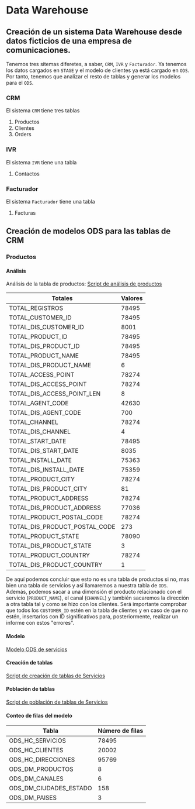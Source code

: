 # Data Warehouse
## Creación de un sistema Data Warehouse desde datos ficticios de una empresa de comunicaciones.
Tenemos tres sitemas diferetes, a saber, `CRM`, `IVR` y `Facturador`.
Ya tenemos los datos cargados en `STAGE` y el modelo de clientes ya está cargado en `ODS`.
Por tanto, tenemos que analizar el resto de tablas y generar los modelos para el `ODS`.

### CRM
El sistema `CRM` tiene tres tablas
1. Productos
2. Clientes
3. Orders

### IVR
El sistema `IVR` tiene una tabla
1. Contactos

### Facturador
El sistema `Facturador` tiene una tabla
1. Facturas

## Creación de modelos ODS para las tablas de CRM

### Productos
#### Análisis
Análisis de la tabla de productos: [Script de análisis de productos](https://github.com/ccalvomartinez/Data_Warehouse/blob/master/ANALISIS_TABLA_PRODUCTOS(SERVICIOS).sql)

Totales | Valores
------------ | -------------
 TOTAL_REGISTROS | 78495
 TOTAL_CUSTOMER_ID | 78495
 TOTAL_DIS_CUSTOMER_ID | 8001
 TOTAL_PRODUCT_ID | 78495
 TOTAL_DIS_PRODUCT_ID | 78495
 TOTAL_PRODUCT_NAME | 78495
 TOTAL_DIS_PRODUCT_NAME | 6
 TOTAL_ACCESS_POINT | 78274
 TOTAL_DIS_ACCESS_POINT | 78274
 TOTAL_DIS_ACCESS_POINT_LEN | 8
 TOTAL_AGENT_CODE | 42630
 TOTAL_DIS_AGENT_CODE | 700
 TOTAL_CHANNEL | 78274
 TOTAL_DIS_CHANNEL | 4
 TOTAL_START_DATE | 78495
 TOTAL_DIS_START_DATE | 8035
 TOTAL_INSTALL_DATE | 75363
 TOTAL_DIS_INSTALL_DATE | 75359
 TOTAL_PRODUCT_CITY | 78274
 TOTAL_DIS_PRODUCT_CITY | 81
 TOTAL_PRODUCT_ADDRESS | 78274
 TOTAL_DIS_PRODUCT_ADDRESS | 77036
 TOTAL_PRODUCT_POSTAL_CODE | 78274
 TOTAL_DIS_PRODUCT_POSTAL_CODE | 273
 TOTAL_PRODUCT_STATE | 78090
 TOTAL_DIS_PRODUCT_STATE | 3
 TOTAL_PRODUCT_COUNTRY | 78274
 TOTAL_DIS_PRODUCT_COUNTRY | 1

De aquí podemos concluir que esto no es una tabla de productos si no, mas bien una tabla de servicios y así llamaremos a nuestra tabla de `ODS`.
Además, podemos sacar a una dimensión el producto relacionado con el servicio (`PRODUCT_NAME`), el canal (`CHANNEL`) y también sacaremos la dirección a otra tabla tal y como se hizo con los clientes.
Será importante comprobar que todos los `CUSTOMER_ID` estén en la tabla de clientes y en caso de que no estén, insertarlos con ID significativos para, posteriormente, realizar un informe con estos "errores".

#### Modelo
[Modelo ODS de servicios](https://github.com/ccalvomartinez/Data_Warehouse/blob/master/ModeloServicios.pdf)

#### Creación de tablas
[Script de creación de tablas de Servicios](https://github.com/ccalvomartinez/Data_Warehouse/blob/master/CREAR_TABLAS_ODS_SERVICIOS.sql)

#### Población de tablas
[Script de población de tablas de Servicios](https://github.com/ccalvomartinez/Data_Warehouse/blob/master/POBLAR_TABLA_SERVICIOS.sql)

#### Conteo de filas del modelo

Tabla | Número de filas
------------ | -------------
 ODS_HC_SERVICIOS | 78495
 ODS_HC_CLIENTES | 20002
 ODS_HC_DIRECCIONES | 95769
 ODS_DM_PRODUCTOS | 8
 ODS_DM_CANALES | 6
 ODS_DM_CIUDADES_ESTADO | 158
 ODS_DM_PAISES | 3
